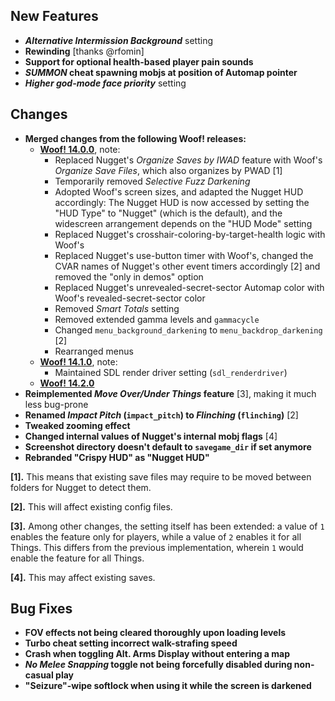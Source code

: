 ## New Features

- **_Alternative Intermission Background_** setting
- **Rewinding** [thanks @rfomin]
- **Support for optional health-based player pain sounds**
- **_SUMMON_ cheat spawning mobjs at position of Automap pointer**
- **_Higher god-mode face priority_** setting

## Changes

- **Merged changes from the following Woof! releases:**
  - **[Woof! 14.0.0](https://github.com/fabiangreffrath/woof/releases/tag/woof_14.0.0)**, note:
    - Replaced Nugget's _Organize Saves by IWAD_ feature with Woof's _Organize Save Files_, which also organizes by PWAD [1]
    - Temporarily removed _Selective Fuzz Darkening_
    - Adopted Woof's screen sizes, and adapted the Nugget HUD accordingly:
      The Nugget HUD is now accessed by setting the "HUD Type" to "Nugget" (which is the default),
      and the widescreen arrangement depends on the "HUD Mode" setting
    - Replaced Nugget's crosshair-coloring-by-target-health logic with Woof's
    - Replaced Nugget's use-button timer with Woof's, changed the CVAR names of Nugget's other event timers accordingly [2]
      and removed the "only in demos" option
    - Replaced Nugget's unrevealed-secret-sector Automap color with Woof's revealed-secret-sector color
    - Removed _Smart Totals_ setting
    - Removed extended gamma levels and `gammacycle`
    - Changed `menu_background_darkening` to `menu_backdrop_darkening` [2]
    - Rearranged menus
  - **[Woof! 14.1.0](https://github.com/fabiangreffrath/woof/releases/tag/woof_14.1.0)**, note:
    - Maintained SDL render driver setting (`sdl_renderdriver`)
  - **[Woof! 14.2.0](https://github.com/fabiangreffrath/woof/releases/tag/woof_14.2.0)**
- **Reimplemented _Move Over/Under Things_ feature** [3], making it much less bug-prone
- **Renamed _Impact Pitch_ (`impact_pitch`) to _Flinching_ (`flinching`)** [2]
- **Tweaked zooming effect**
- **Changed internal values of Nugget's internal mobj flags** [4]
- **Screenshot directory doesn't default to `savegame_dir` if set anymore**
- **Rebranded "Crispy HUD" as "Nugget HUD"**

**[1]\.** This means that existing save files may require to be moved between folders for Nugget to detect them.

**[2]\.** This will affect existing config files.

**[3]\.** Among other changes, the setting itself has been extended: a value of `1` enables the feature only for players,
while a value of `2` enables it for all Things. This differs from the previous implementation, wherein `1` would enable
the feature for all Things.

**[4]\.** This may affect existing saves.

## Bug Fixes

- **FOV effects not being cleared thoroughly upon loading levels**
- **Turbo cheat setting incorrect walk-strafing speed**
- **Crash when toggling Alt. Arms Display without entering a map**
- **_No Melee Snapping_ toggle not being forcefully disabled during non-casual play**
- **"Seizure"-wipe softlock when using it while the screen is darkened**
